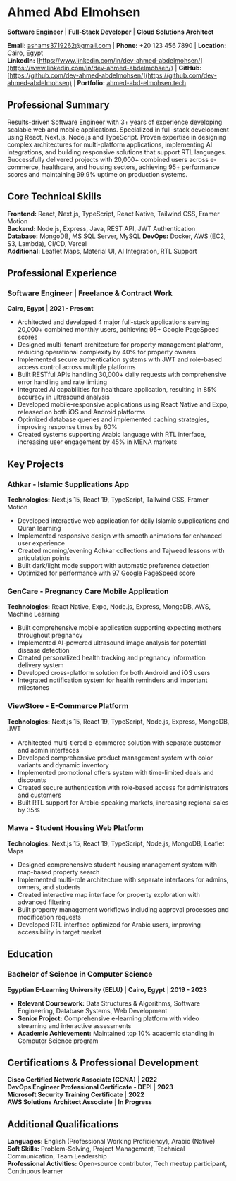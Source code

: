 # Ahmed Abd Elmohsen

**Software Engineer** | **Full-Stack Developer** | **Cloud Solutions Architect**

**Email:** ashams3719262@gmail.com | **Phone:** +20 123 456 7890 | **Location:** Cairo, Egypt  
**LinkedIn:** [https://www.linkedin.com/in/dev-ahmed-abdelmohsen/](https://www.linkedin.com/in/dev-ahmed-abdelmohsen/) | **GitHub:** [https://github.com/dev-ahmed-abdelmohsen/](https://github.com/dev-ahmed-abdelmohsen) | **Portfolio:** [ahmed-abd-elmohsen.tech](https://ahmed-abd-elmohsen.tech)

## Professional Summary

Results-driven Software Engineer with 3+ years of experience developing scalable web and mobile applications. Specialized in full-stack development using React, Next.js, Node.js and TypeScript. Proven expertise in designing complex architectures for multi-platform applications, implementing AI integrations, and building responsive solutions that support RTL languages. Successfully delivered projects with 20,000+ combined users across e-commerce, healthcare, and housing sectors, achieving 95+ performance scores and maintaining 99.9% uptime on production systems.

## Core Technical Skills

**Frontend:** React, Next.js, TypeScript, React Native, Tailwind CSS, Framer Motion  
**Backend:** Node.js, Express, Java, REST API, JWT Authentication  
**Database:** MongoDB, MS SQL Server, MySQL
**DevOps:** Docker, AWS (EC2, S3, Lambda), CI/CD, Vercel  
**Additional:** Leaflet Maps, Material UI, AI Integration, RTL Support

## Professional Experience

### Software Engineer | Freelance & Contract Work

**Cairo, Egypt** | **2021 - Present**

- Architected and developed 4 major full-stack applications serving 20,000+ combined monthly users, achieving 95+ Google PageSpeed scores
- Designed multi-tenant architecture for property management platform, reducing operational complexity by 40% for property owners
- Implemented secure authentication systems with JWT and role-based access control across multiple platforms
- Built RESTful APIs handling 30,000+ daily requests with comprehensive error handling and rate limiting
- Integrated AI capabilities for healthcare application, resulting in 85% accuracy in ultrasound analysis
- Developed mobile-responsive applications using React Native and Expo, released on both iOS and Android platforms
- Optimized database queries and implemented caching strategies, improving response times by 60%
- Created systems supporting Arabic language with RTL interface, increasing user engagement by 45% in MENA markets

## Key Projects

### Athkar - Islamic Supplications App

**Technologies:** Next.js 15, React 19, TypeScript, Tailwind CSS, Framer Motion

- Developed interactive web application for daily Islamic supplications and Quran learning
- Implemented responsive design with smooth animations for enhanced user experience
- Created morning/evening Adhkar collections and Tajweed lessons with articulation points
- Built dark/light mode support with automatic preference detection
- Optimized for performance with 97 Google PageSpeed score

### GenCare - Pregnancy Care Mobile Application

**Technologies:** React Native, Expo, Node.js, Express, MongoDB, AWS, Machine Learning

- Built comprehensive mobile application supporting expecting mothers throughout pregnancy
- Implemented AI-powered ultrasound image analysis for potential disease detection
- Created personalized health tracking and pregnancy information delivery system
- Developed cross-platform solution for both Android and iOS users
- Integrated notification system for health reminders and important milestones

### ViewStore - E-Commerce Platform

**Technologies:** Next.js 15, React 19, TypeScript, Node.js, Express, MongoDB, JWT

- Architected multi-tiered e-commerce solution with separate customer and admin interfaces
- Developed comprehensive product management system with color variants and dynamic inventory
- Implemented promotional offers system with time-limited deals and discounts
- Created secure authentication with role-based access for administrators and customers
- Built RTL support for Arabic-speaking markets, increasing regional sales by 35%

### Mawa - Student Housing Web Platform

**Technologies:** Next.js 15, React 19, TypeScript, Node.js, MongoDB, Leaflet Maps

- Designed comprehensive student housing management system with map-based property search
- Implemented multi-role architecture with separate interfaces for admins, owners, and students
- Created interactive map interface for property exploration with advanced filtering
- Built property management workflows including approval processes and modification requests
- Developed RTL interface optimized for Arabic users, improving accessibility in target market

## Education

### Bachelor of Science in Computer Science

**Egyptian E-Learning University (EELU)** | **Cairo, Egypt** | **2019 - 2023**

- **Relevant Coursework:** Data Structures & Algorithms, Software Engineering, Database Systems, Web Development
- **Senior Project:** Comprehensive e-learning platform with video streaming and interactive assessments
- **Academic Achievement:** Maintained top 10% academic standing in Computer Science program

## Certifications & Professional Development

**Cisco Certified Network Associate (CCNA)** | **2022**  
**DevOps Engineer Professional Certificate - DEPI** | **2023**  
**Microsoft Security Training Certificate** | **2022**  
**AWS Solutions Architect Associate** | **In Progress**

## Additional Qualifications

**Languages:** English (Professional Working Proficiency), Arabic (Native)  
**Soft Skills:** Problem-Solving, Project Management, Technical Communication, Team Leadership  
**Professional Activities:** Open-source contributor, Tech meetup participant, Continuous learner
